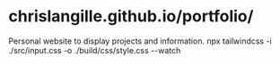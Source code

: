 # chrislangille.github.io/portfolio/

Personal website to display projects and information.
npx tailwindcss -i ./src/input.css -o ./build/css/style.css --watch
